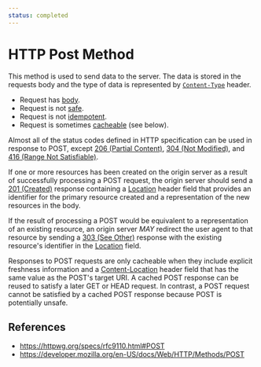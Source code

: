 ```yaml
---
status: completed
---
```


# HTTP Post Method

This method is used to send data to the server. The data is stored in the requests body and the type of data is represented by [`Content-Type`](/http/headers/content-type) header.

- Request has [body](/http/body).
- Request is not [safe](/http/method-property/safe).
- Request is not [idempotent](http/method-property/idempotent).
- Request is sometimes [cacheable](/http/method-property/cacheable) (see below).

Almost all of the status codes defined in HTTP specification can be used in response to POST, except [206 (Partial Content)](/http/status/206), [304 (Not Modified)](/http/status/304), and [416 (Range Not Satisfiable)](/http/status/416).

If one or more resources has been created on the origin server as a result of successfully processing a POST request, the origin server should send a [201 (Created)](/http/status/201) response containing a [Location](/http/headers/location) header field that provides an identifier for the primary resource created and a representation of the new resources in the body.

If the result of processing a POST would be equivalent to a representation of an existing resource, an origin server _MAY_ redirect the user agent to that resource by sending a [303 (See Other)](/http/status/303) response with the existing resource's identifier in the [Location](/http/fields/location) field.

Responses to POST requests are only cacheable when they include explicit freshness information and a [Content-Location](/http/headers/content-location) header field that has the same value as the POST's target URI. A cached POST response can be reused to satisfy a later GET or HEAD request. In contrast, a POST request cannot be satisfied by a cached POST response because POST is potentially unsafe.

## References

- https://httpwg.org/specs/rfc9110.html#POST
- https://developer.mozilla.org/en-US/docs/Web/HTTP/Methods/POST
